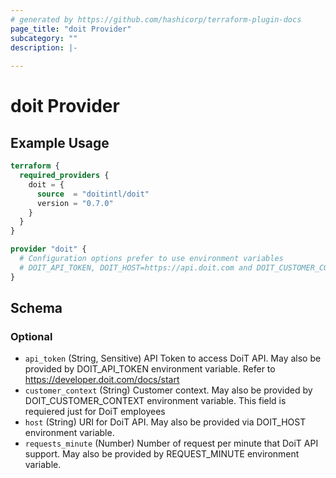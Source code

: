 ```yaml
---
# generated by https://github.com/hashicorp/terraform-plugin-docs
page_title: "doit Provider"
subcategory: ""
description: |-
  
---
```


# doit Provider



## Example Usage

```terraform
terraform {
  required_providers {
    doit = {
      source  = "doitintl/doit"
      version = "0.7.0"
    }
  }
}

provider "doit" {
  # Configuration options prefer to use environment variables
  # DOIT_API_TOKEN, DOIT_HOST=https://api.doit.com and DOIT_CUSTOMER_CONTEXT
}
```

<!-- schema generated by tfplugindocs -->
## Schema

### Optional

- `api_token` (String, Sensitive) API Token to access DoiT API. May also be provided by DOIT_API_TOKEN environment variable. Refer to https://developer.doit.com/docs/start
- `customer_context` (String) Customer context. May also be provided by DOIT_CUSTOMER_CONTEXT environment variable. This field is requiered just for DoiT employees
- `host` (String) URI for DoiT API. May also be provided via DOIT_HOST environment variable.
- `requests_minute` (Number) Number of request per minute that DoiT API support. May also be provided by REQUEST_MINUTE environment variable.
